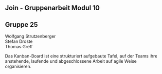 ## Join - Gruppenarbeit Modul 10
## Gruppe 25
  
Wolfgang Strutzenberger  
Stefan Droste    
Thomas Greff    
  
Das Kanban-Board ist eine strukturiert aufgebaute Tafel, auf der Teams ihre anstehende, 
laufende und abgeschlossene Arbeit auf agile Weise organisieren.  
